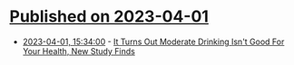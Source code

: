 # [Published on 2023-04-01](index.md)

* [2023-04-01, 15:34:00](https://slashdot.org/story/23/04/01/0642219/it-turns-out-moderate-drinking-isnt-good-for-your-health-new-study-finds?utm_source=rss1.0mainlinkanon&utm_medium=feed) - [It Turns Out Moderate Drinking Isn't Good For Your Health, New Study Finds](https://slashdot.org/story/23/04/01/0642219/it-turns-out-moderate-drinking-isnt-good-for-your-health-new-study-finds?utm_source=rss1.0mainlinkanon&utm_medium=feed)
